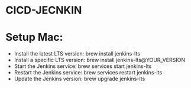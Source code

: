 # CICD-JECNKIN

# Setup Mac:
  - Install the latest LTS version: brew install jenkins-lts
  - Install a specific LTS version: brew install jenkins-lts@YOUR_VERSION
  - Start the Jenkins service: brew services start jenkins-lts
  - Restart the Jenkins service: brew services restart jenkins-lts
  - Update the Jenkins version: brew upgrade jenkins-lts
